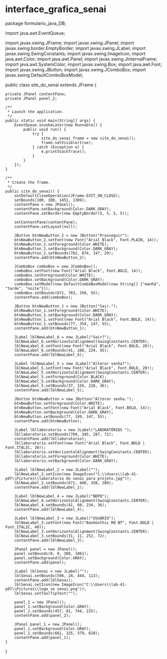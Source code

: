 # interface_grafica_senai
package formulario_java_DB;

import java.awt.EventQueue;

import javax.swing.JFrame;
import javax.swing.JPanel;
import javax.swing.border.EmptyBorder;
import javax.swing.JLabel;
import javax.swing.SwingConstants;
import javax.swing.ImageIcon;
import java.awt.Color;
import java.awt.Panel;
import javax.swing.JInternalFrame;
import java.awt.SystemColor;
import javax.swing.Box;
import java.awt.Font;
import javax.swing.JButton;
import javax.swing.JComboBox;
import javax.swing.DefaultComboBoxModel;

public class site_do_senai extends JFrame {

	private JPanel contentPane;
	private JPanel panel_2;

	/**
	 * Launch the application.
	 */
	public static void main(String[] args) {
		EventQueue.invokeLater(new Runnable() {
			public void run() {
				try {
					site_do_senai frame = new site_do_senai();
					frame.setVisible(true);
				} catch (Exception e) {
					e.printStackTrace();
				}
			}
		});
	}

	/**
	 * Create the frame.
	 */
	public site_do_senai() {
		setDefaultCloseOperation(JFrame.EXIT_ON_CLOSE);
		setBounds(100, 100, 1451, 1309);
		contentPane = new JPanel();
		contentPane.setBackground(Color.DARK_GRAY);
		contentPane.setBorder(new EmptyBorder(5, 5, 5, 5));

		setContentPane(contentPane);
		contentPane.setLayout(null);
		
		JButton btnNewButton_2 = new JButton("Prosseguir");
		btnNewButton_2.setFont(new Font("Arial Black", Font.PLAIN, 14));
		btnNewButton_2.setForeground(Color.WHITE);
		btnNewButton_2.setBackground(Color.DARK_GRAY);
		btnNewButton_2.setBounds(782, 874, 147, 29);
		contentPane.add(btnNewButton_2);
		
		JComboBox comboBox = new JComboBox();
		comboBox.setFont(new Font("Arial Black", Font.BOLD, 14));
		comboBox.setForeground(Color.WHITE);
		comboBox.setBackground(Color.DARK_GRAY);
		comboBox.setModel(new DefaultComboBoxModel(new String[] {"manhã", "tarde", "noite"}));
		comboBox.setBounds(671, 783, 358, 55);
		contentPane.add(comboBox);
		
		JButton btnNewButton_1 = new JButton("Sair.");
		btnNewButton_1.setForeground(Color.WHITE);
		btnNewButton_1.setBackground(Color.DARK_GRAY);
		btnNewButton_1.setFont(new Font("Arial Black", Font.BOLD, 14));
		btnNewButton_1.setBounds(77, 354, 147, 55);
		contentPane.add(btnNewButton_1);
		
		JLabel lblNewLabel_6 = new JLabel("Sair?");
		lblNewLabel_6.setHorizontalAlignment(SwingConstants.CENTER);
		lblNewLabel_6.setFont(new Font("Arial Black", Font.BOLD, 20));
		lblNewLabel_6.setBounds(41, 288, 224, 55);
		contentPane.add(lblNewLabel_6);
		
		JLabel lblNewLabel_5 = new JLabel("Alterar senha?");
		lblNewLabel_5.setFont(new Font("Arial Black", Font.BOLD, 20));
		lblNewLabel_5.setHorizontalAlignment(SwingConstants.CENTER);
		lblNewLabel_5.setForeground(Color.BLACK);
		lblNewLabel_5.setBackground(Color.DARK_GRAY);
		lblNewLabel_5.setBounds(37, 156, 228, 36);
		contentPane.add(lblNewLabel_5);
		
		JButton btnNewButton = new JButton("Alterar senha.");
		btnNewButton.setForeground(Color.WHITE);
		btnNewButton.setFont(new Font("Arial Black", Font.BOLD, 14));
		btnNewButton.setBackground(Color.DARK_GRAY);
		btnNewButton.setBounds(77, 199, 147, 55);
		contentPane.add(btnNewButton);
		
		JLabel lbllaboratorio = new JLabel("LABORATÓRIOS ");
		lbllaboratorio.setBounds(704, 345, 287, 72);
		contentPane.add(lbllaboratorio);
		lbllaboratorio.setFont(new Font("Arial Black", Font.BOLD | Font.ITALIC, 30));
		lbllaboratorio.setHorizontalAlignment(SwingConstants.CENTER);
		lbllaboratorio.setForeground(Color.WHITE);
		lbllaboratorio.setBackground(Color.DARK_GRAY);
		
		JLabel lblNewLabel_2 = new JLabel("");
		lblNewLabel_2.setIcon(new ImageIcon("C:\\Users\\lab-41-p07\\Pictures\\laboratorio do senai para projeto.jpg"));
		lblNewLabel_2.setBounds(671, 408, 358, 289);
		contentPane.add(lblNewLabel_2);
		
		JLabel lblNewLabel_4 = new JLabel("NDPQ");
		lblNewLabel_4.setHorizontalAlignment(SwingConstants.CENTER);
		lblNewLabel_4.setBounds(41, 60, 234, 36);
		contentPane.add(lblNewLabel_4);
		
		JLabel lblNewLabel_3 = new JLabel("USUÁRIO");
		lblNewLabel_3.setFont(new Font("BankGothic Md BT", Font.BOLD | Font.ITALIC, 40));
		lblNewLabel_3.setHorizontalAlignment(SwingConstants.CENTER);
		lblNewLabel_3.setBounds(31, 11, 252, 72);
		contentPane.add(lblNewLabel_3);
		
		JPanel panel = new JPanel();
		panel.setBounds(0, 0, 308, 1061);
		panel.setBackground(Color.GRAY);
		contentPane.add(panel);
		
		JLabel lblSenai = new JLabel("");
		lblSenai.setBounds(596, 24, 444, 113);
		contentPane.add(lblSenai);
		lblSenai.setIcon(new ImageIcon("C:\\Users\\lab-41-p07\\Pictures\\logo so senai.png"));
		lblSenai.setToolTipText("");
		
		panel_2 = new JPanel();
		panel_2.setBackground(Color.GRAY);
		panel_2.setBounds(457, 81, 744, 225);
		contentPane.add(panel_2);
		
		JPanel panel_1 = new JPanel();
		panel_1.setBackground(Color.GRAY);
		panel_1.setBounds(661, 325, 379, 620);
		contentPane.add(panel_1);
	}
}

